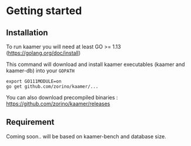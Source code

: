 # Getting started


## Installation

To run kaamer you will need at least GO >= 1.13 (https://golang.org/doc/install)

This command will download and install kaamer executables (kaamer and kaamer-db) into your `GOPATH`

```shell
export GO111MODULE=on
go get github.com/zorino/kaamer/...
```

You can also download precompiled binaries : https://github.com/zorino/kaamer/releases


## Requirement

Coming soon.. will be based on kaamer-bench and database size.
